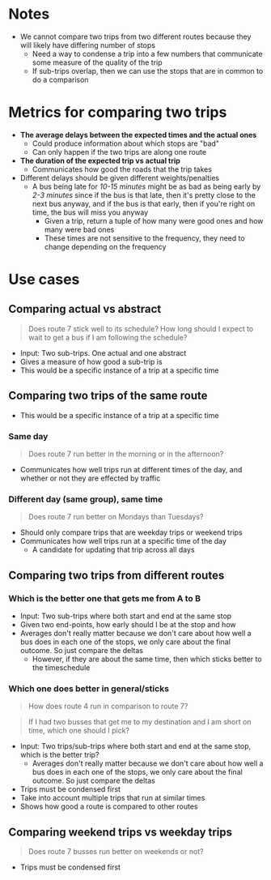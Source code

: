 # Notes
- We cannot compare two trips from two different routes because they will
  likely have differing number of stops
    - Need a way to condense a trip into a few numbers that communicate some
      measure of the quality of the trip
    - If sub-trips overlap, then we can use the stops that are in common to do
      a comparison


# Metrics for comparing two trips
- **The average delays between the expected times and the actual ones**
    - Could produce information about which stops are "bad"
    - Can only happen if the two trips are along one route
- **The duration of the expected trip vs actual trip**
    - Communicates how good the roads that the trip takes
- Different delays should be given different weights/penalties
    - A bus being late for *10-15 minutes* might be as bad as being early by
      *2-3 minutes* since if the bus is that late, then it's pretty close to
      the next bus anyway, and if the bus is that early, then if you're right
      on time, the bus will miss you anyway
        - Given a trip, return a tuple of how many were good ones and how many
          were bad ones
        - These times are not sensitive to the frequency, they need to change
          depending on the frequency

# Use cases

## Comparing actual vs abstract
> Does route 7 stick well to its schedule? How long should I expect to wait to
> get a bus if I am following the schedule?
- Input: Two sub-trips. One actual and one abstract
- Gives a measure of how good a sub-trip is
- This would be a specific instance of a trip at a specific time

## Comparing two trips of the same route
- This would be a specific instance of a trip at a specific time

### Same day
> Does route 7 run better in the morning or in the afternoon?
- Communicates how well trips run at different times of the day, and whether or
not they are effected by traffic

### Different day (same group), same time
> Does route 7 run better on Mondays than Tuesdays?
- Should only compare trips that are weekday trips or weekend trips
- Communicates how well trips run at a specific time of the day
    - A candidate for updating that trip across all days

## Comparing two trips from different routes

### Which is the better one that gets me from A to B
- Input: Two sub-trips where both start and end at the same stop
- Given two end-points, how early should I be at the stop and how 
- Averages don't really matter because we don't care about how well a bus does
  in each one of the stops, we only care about the final outcome. So just
  compare the deltas
    - However, if they are about the same time, then which sticks better to the
      timeschedule

### Which one does better in general/sticks 
> How does route 4 run in comparison to route 7?

> If I had two busses that get me to my destination and I am short on time,
> which one should I pick?

- Input: Two trips/sub-trips where both start and end at the same stop, which
  is the better trip?
    - Averages don't really matter because we don't care about how well a bus
      does in each one of the stops, we only care about the final outcome. So
      just compare the deltas
- Trips must be condensed first
- Take into account multiple trips that run at similar times
- Shows how good a route is compared to other routes

## Comparing weekend trips vs weekday trips
> Does route 7 busses run better on weekends or not?
- Trips must be condensed first
    